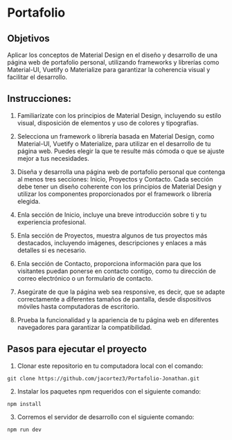 # Portafolio

## Objetivos
Aplicar los conceptos de Material Design en el diseño y desarrollo de una página web de portafolio personal, utilizando frameworks y librerías como Material-UI, Vuetify o Materialize para garantizar la coherencia visual y facilitar el desarrollo.

## Instrucciones:

1. Familiarízate con los principios de Material Design, incluyendo su estilo visual, disposición de elementos y uso de colores y tipografías.

2. Selecciona un framework o librería basada en Material Design, como Material-UI, Vuetify o Materialize, para utilizar en el desarrollo de tu página web. Puedes elegir la que te resulte más cómoda o que se ajuste mejor a tus necesidades.

3. Diseña y desarrolla una página web de portafolio personal que contenga al menos tres secciones: Inicio, Proyectos y Contacto. Cada sección debe tener un diseño coherente con los principios de Material Design y utilizar los componentes proporcionados por el framework o librería elegida.

4. Enla sección de Inicio, incluye una breve introducción sobre ti y tu experiencia profesional.

5. Enla sección de Proyectos, muestra algunos de tus proyectos más destacados, incluyendo imágenes, descripciones y enlaces a más detalles si es necesario.

6. Enla sección de Contacto, proporciona información para que los visitantes puedan ponerse en contacto contigo, como tu dirección de correo electrónico o un formulario de contacto.

7. Asegúrate de que la página web sea responsive, es decir, que se adapte correctamente a diferentes tamaños de pantalla, desde dispositivos móviles hasta computadoras de escritorio.

8. Prueba la funcionalidad y la apariencia de tu página web en diferentes navegadores para garantizar la compatibilidad.


## Pasos para ejecutar el proyecto

1. Clonar este repositorio en tu computadora local con el comando: 
```
git clone https://github.com/jacortez3/Portafolio-Jonathan.git
```

2. Instalar los  paquetes npm requeridos con el siguiente comando:
```
npm install
```

3. Corremos  el servidor de desarrollo con el siguiente comando:
```
npm run dev
```
